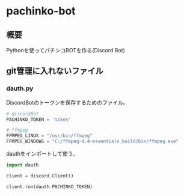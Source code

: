 # pachinko-bot

## 概要

Pythonを使ってパチンコBOTを作る(Discord Bot)

## git管理に入れないファイル

### dauth.py
DiscordBotのトークンを保存するためのファイル。

```python:dauth.py
# discordBot
PACHINKO_TOKEN = 'token'

# ffmpeg
FFMPEG_LINUX = "/usr/bin/ffmpeg"
FFMPEG_WINDOWS = "C:/ffmpeg-4.4-essentials_build/bin/ffmpeg.exe"
```

dauthをインポートして使う。

```python:main.py
import dauth

client = discord.Client()

client.run(dauth.PACHINKO_TOKEN)
```